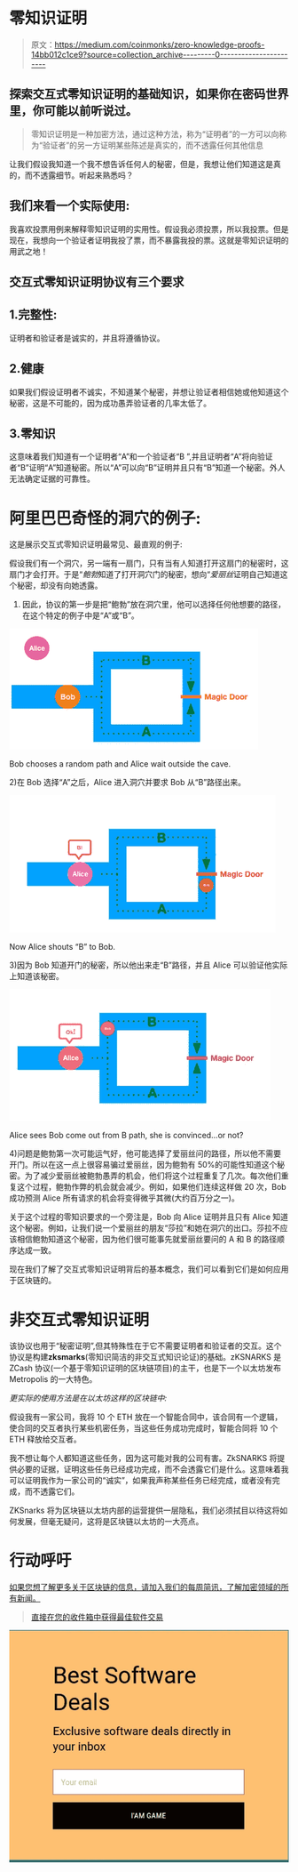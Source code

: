 # 零知识证明

> 原文：<https://medium.com/coinmonks/zero-knowledge-proofs-14bb012c1ce9?source=collection_archive---------0----------------------->

## 探索交互式零知识证明的基础知识，如果你在密码世界里，你可能以前听说过。

> 零知识证明是一种加密方法，通过这种方法，称为“证明者”的一方可以向称为“验证者”的另一方证明某些陈述是真实的，而不透露任何其他信息

让我们假设我知道一个我不想告诉任何人的秘密，但是，我想让他们知道这是真的，而不透露细节。听起来熟悉吗？

## **我们来看一个实际使用:**

我喜欢投票用例来解释零知识证明的实用性。假设我必须投票，所以我投票。但是现在，我想向一个验证者证明我投了票，而不暴露我投的票。这就是零知识证明的用武之地！

## 交互式零知识证明协议有三个要求

## 1.完整性:

证明者和验证者是诚实的，并且将遵循协议。

## 2.健康

如果我们假设证明者不诚实，不知道某个秘密，并想让验证者相信她或他知道这个秘密，这是不可能的，因为成功愚弄验证者的几率太低了。

## 3.零知识

这意味着我们知道有一个证明者“A”和一个验证者“B ”,并且证明者“A”将向验证者“B”证明“A”知道秘密。所以“A”可以向“B”证明并且只有“B”知道一个秘密。外人无法确定证据的可靠性。

# 阿里巴巴奇怪的洞穴的例子:

这是展示交互式零知识证明最常见、最直观的例子:

假设我们有一个洞穴，另一端有一扇门，只有当有人知道打开这扇门的秘密时，这扇门才会打开。于是“*鲍勃*知道了打开洞穴门的秘密，想向“*爱丽丝*证明自己知道这个秘密，却没有向她透露。

1.  因此，协议的第一步是把“鲍勃”放在洞穴里，他可以选择任何他想要的路径，在这个特定的例子中是“A”或“B”。

![](img/1bf8adfbc0daab32fbed4e6f99dc6248.png)

Bob chooses a random path and Alice wait outside the cave.

2)在 Bob 选择“A”之后，Alice 进入洞穴并要求 Bob 从“B”路径出来。

![](img/108b6261677b71184bd769903b090ec2.png)

Now Alice shouts “B” to Bob.

3)因为 Bob 知道开门的秘密，所以他出来走“B”路径，并且 Alice 可以验证他实际上知道该秘密。

![](img/f02e3674f328452e792bbb392fd56840.png)

Alice sees Bob come out from B path, she is convinced…or not?

4)问题是鲍勃第一次可能运气好，他可能选择了爱丽丝问的路径，所以他不需要开门。所以在这一点上很容易骗过爱丽丝，因为鲍勃有 50%的可能性知道这个秘密。为了减少爱丽丝被鲍勃愚弄的机会，他们将这个过程重复了几次。每次他们重复这个过程，鲍勃作弊的机会就会减少。例如，如果他们连续这样做 20 次，Bob 成功预测 Alice 所有请求的机会将变得微乎其微(大约百万分之一)。

关于这个过程的零知识要求的一个旁注是，Bob 向 Alice 证明并且只有 Alice 知道这个秘密。例如，让我们说一个爱丽丝的朋友“莎拉”和她在洞穴的出口。莎拉不应该相信鲍勃知道这个秘密，因为他们很可能事先就爱丽丝要问的 A 和 B 的路径顺序达成一致。

现在我们了解了交互式零知识证明背后的基本概念，我们可以看到它们是如何应用于区块链的。

# **非交互式零知识证明**

该协议也用于“秘密证明”,但其特殊性在于它不需要证明者和验证者的交互。这个协议是构建**zksmarks**(零知识简洁的非交互式知识论证)的基础。zKSNARKS 是 ZCash 协议(一个基于零知识证明的区块链项目)的主干，也是下一个以太坊发布 Metropolis 的一大特色。

*更实际的使用方法是在以太坊这样的区块链中:*

假设我有一家公司，我将 10 个 ETH 放在一个智能合同中，该合同有一个逻辑，使合同的交互者执行某些机密任务，当这些任务成功完成时，智能合同将 10 个 ETH 释放给交互者。

我不想让每个人都知道这些任务，因为这可能对我的公司有害。ZkSNARKS 将提供必要的证据，证明这些任务已经成功完成，而不会透露它们是什么。这意味着我可以证明我作为一家公司的“诚实”，如果我声称某些任务已经完成，或者没有完成，而不透露它们。

ZKSnarks 将为区块链以太坊内部的运营提供一层隐私，我们必须拭目以待这将如何发展，但毫无疑问，这将是区块链以太坊的一大亮点。

# 行动呼吁

[如果您想了解更多关于区块链的信息，请加入我们的每周简讯，了解加密领域的所有新闻。](https://mailchi.mp/fe27d17793e9/cryptolitics)

> [直接在您的收件箱中获得最佳软件交易](https://coincodecap.com/?utm_source=coinmonks)

[![](img/7c0b3dfdcbfea594cc0ae7d4f9bf6fcb.png)](https://coincodecap.com/?utm_source=coinmonks)